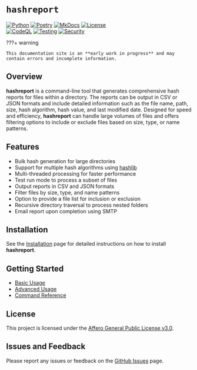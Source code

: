 # **`hashreport`**

[![Python](https://img.shields.io/badge/Python-3776AB?logo=python&logoColor=fff)](https://www.python.org/)
[![Poetry](https://img.shields.io/badge/Poetry-5037E9?logo=python&logoColor=fff)](https://python-poetry.org/)
[![MkDocs](https://img.shields.io/badge/MkDocs-526CFE?logo=materialformkdocs&logoColor=fff)](https://www.mkdocs.org/)
[![License](https://img.shields.io/badge/License-AGPL%20v3.0-5C2D91?logo=gnu&logoColor=fff)](https://www.gnu.org/licenses/agpl-3.0.en.html)<br>
[![CodeQL](https://github.com/madebyjake/hashreport/actions/workflows/codeql.yml/badge.svg)](https://github.com/madebyjake/hashreport/actions/workflows/codeql.yml)
[![Testing](https://github.com/madebyjake/hashreport/actions/workflows/test.yml/badge.svg)](https://github.com/madebyjake/hashreport/actions/workflows/test.yml)
[![Security](https://github.com/madebyjake/hashreport/actions/workflows/security.yml/badge.svg)](https://github.com/madebyjake/hashreport/actions/workflows/security.yml)

???+ warning

    This documentation site is an **early work in progress** and may contain errors and incomplete information.

## **Overview**

**hashreport** is a command-line tool that generates comprehensive hash reports for files within a directory. The reports can be output in CSV or JSON formats and include detailed information such as the file name, path, size, hash algorithm, hash value, and last modified date. Designed for speed and efficiency, **hashreport** can handle large volumes of files and offers filtering options to include or exclude files based on size, type, or name patterns.

## **Features**

- Bulk hash generation for large directories
- Support for multiple hash algorithms using [hashlib](https://docs.python.org/3/library/hashlib.html)
- Multi-threaded processing for faster performance
- Test run mode to process a subset of files
- Output reports in CSV and JSON formats
- Filter files by size, type, and name patterns
- Option to provide a file list for inclusion or exclusion
- Recursive directory traversal to process nested folders
- Email report upon completion using SMTP

## **Installation**

See the [Installation](install.md) page for detailed instructions on how to install **hashreport**.

## **Getting Started**

- [Basic Usage](basic.md)
- [Advanced Usage](advanced.md)
- [Command Reference](commands.md)

## **License**

This project is licensed under the [Affero General Public License v3.0](https://www.gnu.org/licenses/agpl-3.0.en.html).

## **Issues and Feedback**

Please report any issues or feedback on the [GitHub Issues](https://github.com/madebyjake/hashreport/issues) page.
